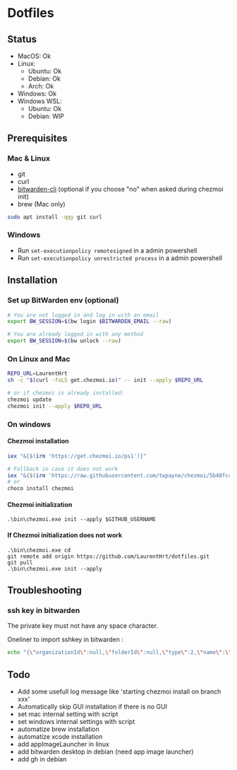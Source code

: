 # Dotfiles

## Status

- MacOS: Ok
- Linux:
  - Ubuntu: Ok
  - Debian: Ok
  - Arch: Ok
- Windows: Ok
- Windows WSL:
  - Ubuntu: Ok
  - Debian: WIP

## Prerequisites

### Mac & Linux

- git
- curl
- [bitwarden-cli](https://bitwarden.com/help/cli/) (optional if you choose "no" when asked during chezmoi init)
- brew (Mac only)

```sh
sudo apt install -qqy git curl
```

### Windows

- Run `set-executionpolicy remotesigned` in a admin powershell
- Run `set-executionpolicy unrestricted process` in a admin powershell

## Installation

### Set up BitWarden env (optional)

```sh
# You are not logged in and log in with an email
export BW_SESSION=$(bw login $BITWARDEN_EMAIL --raw)

# You are already logged in with any method
export BW_SESSION=$(bw unlock --raw)
```

### On Linux and Mac

```sh
REPO_URL=LaurentHrt
sh -c "$(curl -fsLS get.chezmoi.io)" -- init --apply $REPO_URL

# or if chezmoi is already installed:
chezmoi update
chezmoi init --apply $REPO_URL
```

### On windows

#### Chezmoi installation

```ps1
iex "&{$(irm 'https://get.chezmoi.io/ps1')}"

# Fallback in case it does not work
iex "&{$(irm 'https://raw.githubusercontent.com/twpayne/chezmoi/5b48fccda9e8962a92621edfc2395bb2bc3b298a/assets/scripts/install.ps1')}"
# or
choco install chezmoi
```

#### Chezmoi initialization

```
.\bin\chezmoi.exe init --apply $GITHUB_USERNAME
```

#### If Chezmoi initialization does not work

```
.\bin\chezmoi.exe cd
git remote add origin https://github.com/LaurentHrt/dotfiles.git
git pull
.\bin\chezmoi.exe init --apply

```

## Troubleshooting

### ssh key in bitwarden

The private key must not have any space character.

Oneliner to import sshkey in bitwarden :

```sh
echo "{\"organizationId\":null,\"folderId\":null,\"type\":2,\"name\":\"sshkey\",\"notes\":\"$(sed -e ':a' -e 'N' -e '$!ba' -e 's/\n/\\\\n/g' ~/.ssh/id_rsa)\",\"favorite\":false,\"fields\":[],\"login\":null,\"secureNote\":{\"type\":0},\"card\":null,\"identity\":null}" | bw encode | bw create item
```

## Todo

- Add some usefull log message like 'starting chezmoi install on branch xxx'
- Automatically skip GUI installation if there is no GUI
- set mac internal setting with script
- set windows internal settings with script
- automatize brew installation
- automatize xcode installation
- add appImageLauncher in linux
- add bitwarden desktop in debian (need app image launcher)
- add gh in debian
